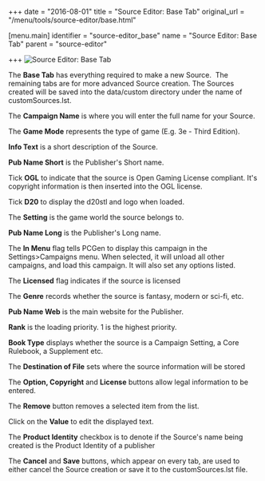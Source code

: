 +++
date = "2016-08-01"
title = "Source Editor: Base Tab"
original_url = "/menu/tools/source-editor/base.html"

[menu.main]
    identifier = "source-editor_base"
    name = "Source Editor: Base Tab"
    parent = "source-editor"
    
+++
![Source Editor: Base Tab](../../../images/editors/source/basetab.png)

The **Base Tab** has everything required to make a new Source.  The
remaining tabs are for more advanced Source creation. The Sources
created will be saved into the data/custom directory under the name of
customSources.lst.

The **Campaign Name** is where you will enter the full name for your
Source.

The **Game Mode** represents the type of game (E.g. 3e - Third Edition).

**Info Text** is a short description of the Source.

**Pub Name Short** is the Publisher's Short name.

Tick **OGL** to indicate that the source is Open Gaming License
compliant. It's copyright information is then inserted into the OGL
license.

Tick **D20** to display the d20stl and logo when loaded.

The **Setting** is the game world the source belongs to.

**Pub Name Long** is the Publisher's Long name.

The **In Menu** flag tells PCGen to display this campaign in the
Settings&gt;Campaigns menu. When selected, it will unload all other
campaigns, and load this campaign. It will also set any options listed.

The **Licensed** flag indicates if the source is licensed

The **Genre** records whether the source is fantasy, modern or sci-fi,
etc.

**Pub Name Web** is the main website for the Publisher.

**Rank** is the loading priority. 1 is the highest priority.

**Book Type** displays whether the source is a Campaign Setting, a Core
Rulebook, a Supplement etc.

The **Destination of File** sets where the source information will be
stored

The **Option, Copyright** and **License** buttons allow legal
information to be entered.

The **Remove** button removes a selected item from the list.

Click on the **Value** to edit the displayed text.

The **Product Identity** checkbox is to denote if the Source's name
being created is the Product Identity of a publisher

The **Cancel** and **Save** buttons, which appear on every tab, are used
to either cancel the Source creation or save it to the customSources.lst
file.



